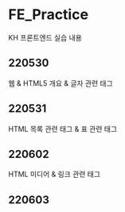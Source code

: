 # FE_Practice
KH 프론트엔드 실습 내용

## 220530
웹 & HTML5 개요 & 글자 관련 태그

## 220531
HTML 목록 관련 태그 & 표 관련 태그

## 220602
HTML 미디어 & 링크 관련 태그

## 220603
